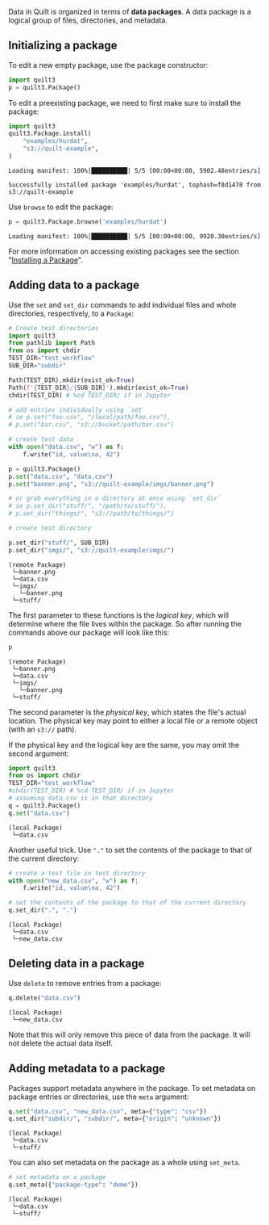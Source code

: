 Data in Quilt is organized in terms of **data packages**. A data package is a logical group of files, directories, and metadata.

## Initializing a package

To edit a new empty package, use the package constructor:


```python
import quilt3
p = quilt3.Package()
```

To edit a preexisting package, we need to first make sure to install the package:


```python
import quilt3
quilt3.Package.install(
    "examples/hurdat",
    "s3://quilt-example",
)
```

    Loading manifest: 100%|██████████| 5/5 [00:00<00:00, 5902.48entries/s]

    Successfully installed package 'examples/hurdat', tophash=f8d1478 from s3://quilt-example


Use `browse` to edit the package:

<!--pytest-codeblocks:cont-->
```python
p = quilt3.Package.browse('examples/hurdat')
```

    Loading manifest: 100%|██████████| 5/5 [00:00<00:00, 9920.30entries/s]


For more information on accessing existing packages see the section "[Installing a Package](installing-a-package.md)".

## Adding data to a package

Use the `set` and `set_dir` commands to add individual files and whole directories, respectively, to a `Package`:


```python
# Create test directories
import quilt3
from pathlib import Path
from os import chdir
TEST_DIR="test_workflow"
SUB_DIR="subdir"

Path(TEST_DIR).mkdir(exist_ok=True)
Path(f'{TEST_DIR}/{SUB_DIR}').mkdir(exist_ok=True)
chdir(TEST_DIR) # %cd TEST_DIR/ if in Jupyter

# add entries individually using `set`
# ie p.set("foo.csv", "/local/path/foo.csv"),
# p.set("bar.csv", "s3://bucket/path/bar.csv")

# create test data
with open("data.csv", "w") as f:
    f.write("id, value\na, 42")

p = quilt3.Package()
p.set("data.csv", "data.csv")
p.set("banner.png", "s3://quilt-example/imgs/banner.png")

# or grab everything in a directory at once using `set_dir`
# ie p.set_dir("stuff/", "/path/to/stuff/"),
# p.set_dir("things/", "s3://path/to/things/")

# create test directory

p.set_dir("stuff/", SUB_DIR)
p.set_dir("imgs/", "s3://quilt-example/imgs/")
```

    (remote Package)
     └─banner.png
     └─data.csv
     └─imgs/
       └─banner.png
     └─stuff/

The first parameter to these functions is the *logical key*, which will determine where the file lives within the package. So after running the commands above our package will look like this:

<!--pytest-codeblocks:cont-->

```python
p
```

    (remote Package)
     └─banner.png
     └─data.csv
     └─imgs/
       └─banner.png
     └─stuff/

The second parameter is the *physical key*, which states the file's actual location. The physical key may point to either a local file or a remote object (with an `s3://` path).

If the physical key and the logical key are the same, you may omit the second argument:


```python
import quilt3
from os import chdir
TEST_DIR="test_workflow"
#chdir(TEST_DIR) # %cd TEST_DIR/ if in Jupyter
# assuming data.csv is in that directory
q = quilt3.Package()
q.set("data.csv")
```

    (local Package)
     └─data.csv

Another useful trick. Use `"."` to set the contents of the package to that of the current directory:

<!--pytest-codeblocks:cont-->
```python
# create a test file in test directory
with open("new_data.csv", "w") as f:
    f.write("id, value\na, 42")

# set the contents of the package to that of the current directory
q.set_dir(".", ".")
```


    (local Package)
     └─data.csv
     └─new_data.csv



## Deleting data in a package

Use `delete` to remove entries from a package:

<!--pytest-codeblocks:cont-->
```python
q.delete("data.csv")
```




    (local Package)
     └─new_data.csv



Note that this will only remove this piece of data from the package. It will not delete the actual data itself.

## Adding metadata to a package

Packages support metadata anywhere in the package. To set metadata on package entries or directories, use the `meta` argument:


<!--pytest-codeblocks:cont-->
```python
q.set("data.csv", "new_data.csv", meta={"type": "csv"})
q.set_dir("subdir/", "subdir/", meta={"origin": "unknown"})
```




    (local Package)
     └─data.csv
     └─stuff/



You can also set metadata on the package as a whole using `set_meta`.


<!--pytest-codeblocks:cont-->
```python
# set metadata on a package
q.set_meta({"package-type": "demo"})
```




    (local Package)
     └─data.csv
     └─stuff/
